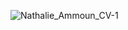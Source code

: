 ![Nathalie_Ammoun_CV-1](https://user-images.githubusercontent.com/78752615/141468620-b278819f-ab06-42d9-8c07-5cc84b26ff6d.png)
